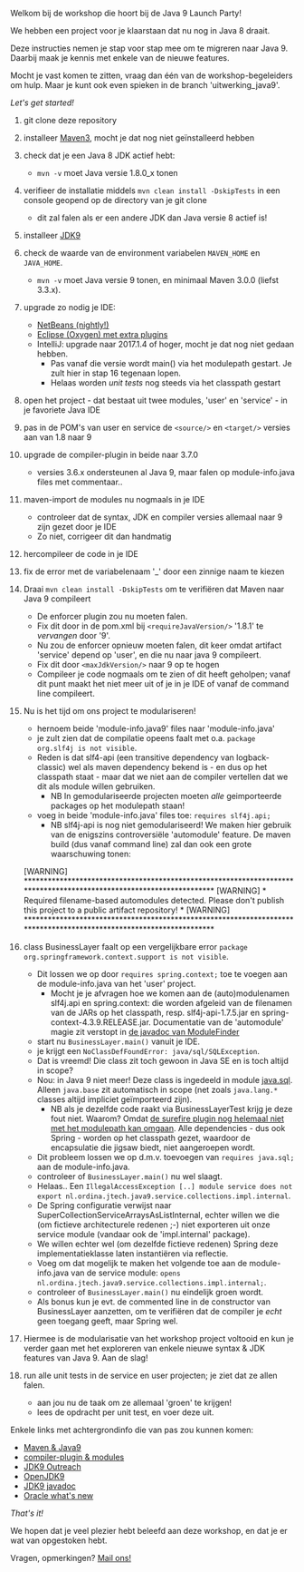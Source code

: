 Welkom bij de workshop die hoort bij de Java 9 Launch Party!

We hebben een project voor je klaarstaan dat nu nog in Java 8 draait.

Deze instructies nemen je stap voor stap mee om te migreren naar Java 9. 
Daarbij maak je kennis met enkele van de nieuwe features.

Mocht je vast komen te zitten, vraag dan één van de workshop-begeleiders om hulp.
Maar je kunt ook even spieken in de branch 'uitwerking_java9'.

_Let's get started!_

1. git clone deze repository
1. installeer [Maven3](https://maven.apache.org/download.cgi), mocht je dat nog niet ge&iuml;nstalleerd hebben
1. check dat je een Java 8 JDK actief hebt: 
	- `mvn -v` moet Java versie 1.8.0_x tonen
1. verifieer de installatie middels `mvn clean install -DskipTests` in een console geopend op de directory van je git clone
    - dit zal falen als er een andere JDK dan Java versie 8 actief is!
1. installeer [JDK9](http://jdk.java.net/9/) 
1. check de waarde van de environment variabelen `MAVEN_HOME` en `JAVA_HOME`.
	- `mvn -v` moet Java versie 9 tonen, en minimaal Maven 3.0.0 (liefst 3.3.x).
1. upgrade zo nodig je IDE:
	- [NetBeans (nightly!)](http://wiki.netbeans.org/JDK9Support) 
	- [Eclipse (Oxygen) met extra plugins](https://marketplace.eclipse.org/content/java-9-support-beta-oxygen)
	- IntelliJ: upgrade naar 2017.1.4 of hoger, mocht je dat nog niet gedaan hebben.
	    - Pas vanaf die versie wordt main() via het modulepath gestart. Je zult hier in stap 16 tegenaan lopen.
	    - Helaas worden _unit tests_ nog steeds via het classpath gestart
1. open het project - dat bestaat uit twee modules, 'user' en 'service' - in je favoriete Java IDE
1. pas in de POM's van user en service de `<source/>` en `<target/>` versies aan van 1.8 naar 9
1. upgrade de compiler-plugin in beide naar 3.7.0
	- versies 3.6.x ondersteunen al Java 9, maar falen op module-info.java files met commentaar..
1. maven-import de modules nu nogmaals in je IDE
	- controleer dat de syntax, JDK en compiler versies allemaal naar 9 zijn gezet door je IDE
	- Zo niet, corrigeer dit dan handmatig
1. hercompileer de code in je IDE
1. fix de error met de variabelenaam '_' door een zinnige naam te kiezen  
1. Draai `mvn clean install -DskipTests` om te verifiëren dat Maven naar Java 9 compileert
	- De enforcer plugin zou nu moeten falen. 
	- Fix dit door in de pom.xml bij `<requireJavaVersion/>` '1.8.1' te _vervangen_ door '9'.
	- Nu zou de enforcer opnieuw moeten falen, dit keer omdat artifact 'service' depend op 'user', en die nu naar java 9 compileert.
	- Fix dit door `<maxJdkVersion/>` naar 9 op te hogen
	- Compileer je code nogmaals om te zien of dit heeft geholpen; vanaf dit punt maakt het niet meer uit of je in je IDE of vanaf de command line compileert.
1. Nu is het tijd om ons project te modulariseren!
	- hernoem beide 'module-info.java9' files naar 'module-info.java'
	- je zult zien dat de compilatie opeens faalt met o.a. `package org.slf4j is not visible`.
	- Reden is dat slf4-api (een transitive dependency van logback-classic) wel als maven dependency bekend is - en dus op het classpath staat - maar dat we niet aan de compiler vertellen dat we dit als module willen gebruiken.
		- NB In gemodulariseerde projecten moeten _alle_ geimporteerde packages op het modulepath staan!
	- voeg in beide 'module-info.java' files toe: `requires slf4j.api;`
		- NB slf4j-api is nog niet gemodulariseerd! We maken hier gebruik van de enigszins controversi&euml;le 'automodule' feature. De maven build (dus vanaf command line) zal dan ook een grote waarschuwing tonen:
	
    [WARNING] ********************************************************************************************************************
    [WARNING] * Required filename-based automodules detected. Please don't publish this project to a public artifact repository! *
    [WARNING] ********************************************************************************************************************

1. class BusinessLayer faalt op een vergelijkbare error `package org.springframework.context.support is not visible`. 
	- Dit lossen we op door `requires spring.context;` toe te voegen aan de module-info.java van het 'user' project.
		- Mocht je je afvragen hoe we komen aan de (auto)modulenamen slf4j.api en spring.context: die worden afgeleid van de filenamen van de JARs op het classpath, resp. slf4j-api-1.7.5.jar en spring-context-4.3.9.RELEASE.jar. Documentatie van de 'automodule' magie zit verstopt in [de javadoc van ModuleFinder](http://download.java.net/java/jigsaw/docs/api/java/lang/module/ModuleFinder.html#of-java.nio.file.Path...-)
	- start nu `BusinessLayer.main()` vanuit je IDE.
	- je krijgt een `NoClassDefFoundError: java/sql/SQLException`.
	- Dat is vreemd! Die class zit toch gewoon in Java SE en is toch altijd in scope?
	- Nou: in Java 9 niet meer! Deze class is ingedeeld in module [java.sql](http://download.java.net/java/jdk9/docs/api/java.sql-summary.html). Alleen `java.base` zit automatisch in scope (net zoals `java.lang.*` classes altijd impliciet ge&iuml;mporteerd zijn).
	    - NB als je dezelfde code raakt via BusinessLayerTest krijg je deze fout niet. Waarom? Omdat [de surefire plugin nog helemaal niet met het modulepath kan omgaan](https://issues.apache.org/jira/browse/SUREFIRE-1262). Alle dependencies - dus ook Spring - worden op het classpath gezet, waardoor de encapsulatie die jigsaw biedt, niet aangeroepen wordt.
	- Dit probleem lossen we op d.m.v. toevoegen van `requires java.sql;` aan de module-info.java.
	- controleer of `BusinessLayer.main()` nu wel slaagt.
	- Helaas.. Een `IllegalAccessException [..] module service does not export nl.ordina.jtech.java9.service.collections.impl.internal`.
	- De Spring configuratie verwijst naar SuperCollectionServiceArraysAsListInternal, echter willen we die (om fictieve architecturele redenen ;-) niet exporteren uit onze service module (vandaar ook de 'impl.internal' package).
	- We willen echter wel (om dezelfde fictieve redenen) Spring deze implementatieklasse laten instanti&euml;ren via reflectie. 
	- Voeg om dat mogelijk te maken het volgende toe aan de module-info.java van de service module: `opens nl.ordina.jtech.java9.service.collections.impl.internal;`.
	- controleer of `BusinessLayer.main()` nu eindelijk groen wordt.
	- Als bonus kun je evt. de commented line in de constructor van BusinessLayer aanzetten, om te verifi&euml;ren dat de compiler je _echt_ geen toegang geeft, maar Spring wel.
1. Hiermee is de modularisatie van het workshop project voltooid en kun je verder gaan met het exploreren van enkele nieuwe syntax & JDK features van Java 9. Aan de slag! 
1. run alle unit tests in de service en user projecten; je ziet dat ze allen falen.
	- aan jou nu de taak om ze allemaal 'groen' te krijgen!
	- lees de opdracht per unit test, en voer deze uit.
	
Enkele links met achtergrondinfo die van pas zou kunnen komen:

- [Maven & Java9](https://cwiki.apache.org/confluence/display/MAVEN/Java+9+-+Jigsaw)
- [compiler-plugin & modules](https://maven.apache.org/plugins/maven-compiler-plugin/examples/module-info.html)
- [JDK9 Outreach](https://wiki.openjdk.java.net/display/Adoption/JDK+9+Outreach)
- [OpenJDK9](http://openjdk.java.net/projects/jdk9)
- [JDK9 javadoc](http://download.java.net/java/jdk9/docs/api/overview-summary.html)
- [Oracle what's new](https://docs.oracle.com/javase/9/whatsnew/toc.htm#JSNEW-GUID-C23AFD78-C777-460B-8ACE-58BE5EA681F6)

_That's it!_

We hopen dat je veel plezier hebt beleefd aan deze workshop, en dat je er wat van opgestoken hebt. 

Vragen, opmerkingen? [Mail ons!](mailto:jtech@ordina.nl)
